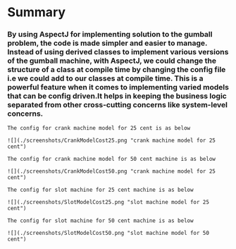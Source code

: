 # Summary
### By using AspectJ for implementing solution to the gumball problem, the code is made simpler and easier to manage. Instead of using derived classes to implement various versions of the gumball machine, with AspectJ, we could change the structure of a class at compile time by changing the config file i.e we could add to our classes at compile time. This is a powerful feature when it comes to implementing varied models that can be config driven.It helps in keeping the business logic separated from other cross-cutting concerns like system-level concerns.
```
The config for crank machine model for 25 cent is as below

![](./screenshots/CrankModelCost25.png "crank machine model for 25 cent")

The config for crank machine model for 50 cent machine is as below

![](./screenshots/CrankModelCost50.png "crank machine model for 25 cent")

The config for slot machine for 25 cent machine is as below

![](./screenshots/SlotModelCost25.png "slot machine model for 25 cent")

The config for slot machine for 50 cent machine is as below

![](./screenshots/SlotModelCost50.png "slot machine model for 50 cent")


```